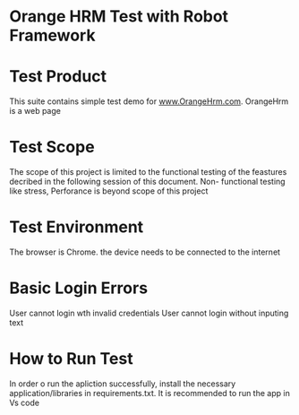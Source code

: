 # Orange HRM Test with Robot Framework
# Test Product
This suite contains simple test demo for www.OrangeHrm.com. OrangeHrm is a web page
# Test Scope
The scope of this project is limited to the functional testing of the feastures decribed in the following session of this document. Non- functional testing like stress, Perforance is beyond scope of this project
# Test Environment
The browser is Chrome. the device needs to be connected to the internet
# Basic Login Errors
User cannot login wth invalid credentials
User cannot login without inputing text
# How to Run Test
In order o run the apliction successfully, install the necessary application/libraries in requirements.txt. It is recommended to run the app in Vs code 


